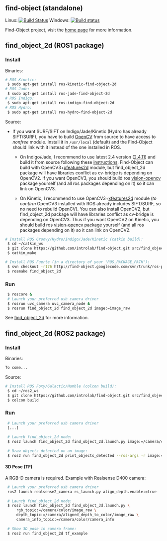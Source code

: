 ## find-object (standalone) 
Linux: [![Build Status](https://travis-ci.com/introlab/find-object.svg?branch=master)](https://travis-ci.com/introlab/find-object) Windows: [![Build status](https://ci.appveyor.com/api/projects/status/hn51r6p5c0peqctb/branch/master?svg=true)](https://ci.appveyor.com/project/matlabbe/find-object/branch/master)

Find-Object project, visit the [home page](http://introlab.github.io/find-object/) for more information.

## find_object_2d (ROS1 package)

### Install

Binaries:
```bash
# ROS Kinetic:
 $ sudo apt-get install ros-kinetic-find-object-2d
# ROS Jade:
 $ sudo apt-get install ros-jade-find-object-2d
# ROS Indigo:
 $ sudo apt-get install ros-indigo-find-object-2d
# ROS Hydro:
 $ sudo apt-get install ros-hydro-find-object-2d
```

Source:

 * If you want SURF/SIFT on Indigo/Jade/Kinetic (Hydro has already SIFT/SURF), you have to build [OpenCV](http://opencv.org/) from source to have access to *nonfree* module. Install it in `/usr/local` (default) and the Find-Object should link with it instead of the one installed in ROS.

     * On Indigo/Jade, I recommend to use latest 2.4 version ([2.4.11](https://github.com/Itseez/opencv/archive/2.4.11.zip)) and build it from source following these [instructions](http://docs.opencv.org/doc/tutorials/introduction/linux_install/linux_install.html#building-opencv-from-source-using-cmake-using-the-command-line). Find-Object can build with OpenCV3+[xfeatures2d](https://github.com/Itseez/opencv_contrib/tree/master/modules/xfeatures2d) module, but find_object_2d package will have libraries conflict as cv-bridge is depending on OpenCV2. If you want OpenCV3, you should build ros [vision-opencv](https://github.com/ros-perception/vision_opencv) package yourself (and all ros packages depending on it) so it can link on OpenCV3.

     * On Kinetic, I recommend to use OpenCV3+[xfeatures2d](https://github.com/Itseez/opencv_contrib/tree/master/modules/xfeatures2d) module (*to confirm* OpenCV3 installed with ROS already includes SIFT/SURF, so no need to rebuild OpenCV). You can also install OpenCV2, but find_object_2d package will have libraries conflict as cv-bridge is depending on OpenCV3. Thus if you want OpenCV2 on Kinetic, you should build ros [vision-opencv](https://github.com/ros-perception/vision_opencv) package yourself (and all ros packages depending on it) so it can link on OpenCV2.

```bash
# Install ROS Groovy/Hydro/Indigo/Jade/Kinetic (catkin build):
 $ cd ~/catkin_ws
 $ git clone https://github.com/introlab/find-object.git src/find_object_2d
 $ catkin_make

# Install ROS Fuerte (in a directory of your "ROS_PACKAGE_PATH"):
 $ svn checkout -r176 http://find-object.googlecode.com/svn/trunk/ros-pkg/find_object_2d
 $ rosmake find_object_2d
```

### Run
```bash
 $ roscore &
 # Launch your preferred usb camera driver
 $ rosrun uvc_camera uvc_camera_node &
 $ rosrun find_object_2d find_object_2d image:=image_raw
```
See [find_object_2d](http://wiki.ros.org/find_object_2d) for more information.

## find_object_2d (ROS2 package)

### Install

Binaries:
```bash
To come...
```

Source:

```bash
# Install ROS Foxy/Galactic/Humble (colcon build):
 $ cd ~/ros2_ws
 $ git clone https://github.com/introlab/find-object.git src/find_object_2d
 $ colcon build
```

### Run
```bash
 # Launch your preferred usb camera driver
 [...]
 
 # Launch find_object_2d node:
 $ ros2 launch find_object_2d find_object_2d.launch.py image:=/camera/color/image_raw
 
 # Draw objects detected on an image:
 $ ros2 run find_object_2d print_objects_detected --ros-args -r image:=/camera/color/image_raw
```
#### 3D Pose (TF)
A RGB-D camera is required. Example with Realsense D400 camera:
```bash
 # Launch your preferred usb camera driver
 ros2 launch realsense2_camera rs_launch.py align_depth.enable:=true
 
 # Launch find_object_2d node:
 $ ros2 launch find_object_2d find_object_3d.launch.py \
     rgb_topic:=/camera/color/image_raw \
     depth_topic:=/camera/aligned_depth_to_color/image_raw \
     camera_info_topic:=/camera/color/camera_info
 
 # Show 3D pose in camera frame:
 $ ros2 run find_object_2d tf_example
```

